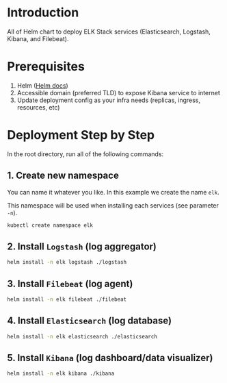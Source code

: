 # Introduction
All of Helm chart to deploy ELK Stack services (Elasticsearch, Logstash, Kibana, and Filebeat).

# Prerequisites
1. Helm ([Helm docs](https://helm.sh/docs/intro/install/))
2. Accessible domain (preferred TLD) to expose Kibana service to internet
3. Update deployment config as your infra needs (replicas, ingress, resources, etc)

# Deployment Step by Step
In the root directory, run all of the following commands:

## 1. Create new namespace
You can name it whatever you like. In this example we create the name `elk`.

This namespace will be used when installing each services (see parameter `-n`).
```bash
kubectl create namespace elk
```

## 2. Install `Logstash` (log aggregator)
```bash
helm install -n elk logstash ./logstash
```

## 3. Install `Filebeat` (log agent)
```bash
helm install -n elk filebeat ./filebeat
```

## 4. Install `Elasticsearch` (log database)
```bash
helm install -n elk elasticsearch ./elasticsearch
```

## 5. Install `Kibana` (log dashboard/data visualizer)
```bash
helm install -n elk kibana ./kibana
```